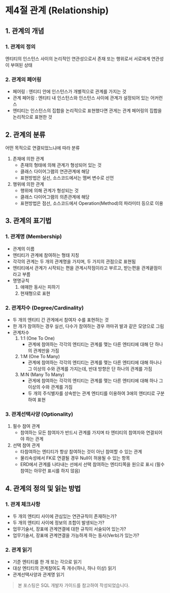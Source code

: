 # 제4절 관계 (Relationship)

## 1. 관계의 개념

### 1. 관계의 정의

엔티티의 인스턴스 사이의 논리적인 연관성으로서 존재 또는 행위로서 서로에게 연관성이 부여된 상태

### 2. 관계의 페어링

- 페어링 : 엔티티 안에 인스턴스가 개별적으로 관계를 가지는 것
- 관계 페어링 : 엔티티 내 인스턴스와 인스턴스 사이에 관계가 설정되어 있는 어커런스
- 엔티티는 인스턴스의 집합을 논리적으로 표현했다면 관게는 관계 페어링의 집합을 논리적으로 표현한 것

## 2. 관계의 분류

어떤 목적으로 연결되었느냐에 따라 분류

1. 존재에 의한 관계
    - 존재의 형태에 의해 관계가 형성되어 있는 것
    - 클래스 다이어그램의 연관관계에 해당
    - 표현방법은 실선, 소스코드에서는 멤버 변수로 선언
2. 행위에 의한 관계
    - 행위에 의해 관계가 형성되는 것
    - 클래스 다이어그램의 의존관계에 해당
    - 표현방법은 점선, 소스코드에서 Operation(Method)의 파라미터 등으로 이용

## 3. 관계의 표기법

### 1. 관계명 (Membership)

- 관계의 이름
- 엔티티가 관계에 참여하는 형태 지칭
- 각각의 관계는 두 개의 관계명을 가지며, 두 가지의 관점으로 표현됨
- 엔티티에서 관계가 시작되는 편을 관계시작점이라고 부르고, 받는편을 관계끝점이라고 부름
- 명명규칙
    1. 애매한 동사는 피하기
    2. 현재형으로 표현

### 2. 관계차수 (Degree/Cardinality)

- 두 개의 엔티티 간 관게에서 참여자 수를 표현하는 것
- 한 개가 참여하는 경우 실선, 다수가 참여하는 경우 까마귀 발과 같은 모양으로 그림
- 관계차수
    1. 1:1 (One To One)
        - 관계에 참여하는 각각의 엔티티는 관계를 맺는 다른 엔티티에 대해 단 하나의 관계만을 가짐
    2. 1:M (One To Many)
        - 관계에 참여하는 각각의 엔티티는 관계를 맺는 다른 엔티티에 대해 하나나 그 이상의 수와 관계를 가지는데, 반대 방향은 단 하나의 관계를 가짐
    3. M:N (Many To Many)
        - 관게에 참여하는 각각의 엔티티는 관계를 맺는 다른 엔티티에 대해 하나 그 이상의 수와 관계를 가짐
        - 두 개의 주식별자를 상속받는 관계 엔티티를 이용하여 3애의 엔티티로 구분하여 표현

### 3. 관계선택사양 (Optionality)

1. 필수 참여 관계
    - 참여하는 모든 참여자가 반드시 관계를 가지며 타 엔티티의 참여자와 연결되어야 하는 관계
2. 선택 참여 관게
    - 타참여하는 엔티티가 항상 참여하는 것이 아닌 참여할 수 있는 관계
    - 물리속성에서 FK로 연결될 경우 Null이 허용될 수 있는 항목
    - ERD에서 관계를 나타내는 선에서 선택 참여하는 엔티티쪽을 원으로 표시 (필수참여는 아무런 표시를 하지 않음)

## 4. 관계의 정의 및 읽는 방법

### 1. 관계 체크사항

- 두 개의 엔티티 사이에 관심있는 연관규칙이 존재하는가?
- 두 개의 엔티티 사이에 정보의 조합이 발생되는가?
- 업무기술서, 장표에 관계연결에 대한 규칙이 서술되어 있는가?
- 업무기술서, 장표에 관계연결을 가능하게 하는 동사(Verb)가 있는가?

### 2. 관계 읽기

- 기준 엔티티를 한 개 또는 각으로 읽기
- 대상 엔티티의 관계참여도 즉 개수(하나, 하나 이상) 읽기
- 관계선택사양과 관계명 읽기

> 본 포스팅은 SQL 개발자 가이드를 참고하여 작성되었습니다.